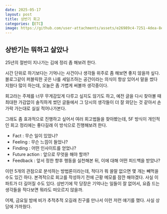 ```yaml
---
date: 2025-05-17
layout: post
title: 상반기 회고
categories: [ETC]
image: https://github.com/user-attachments/assets/e26989c4-7251-4dea-8e7f-a9a14aaf6117
---
```


## 상반기는 뭐하고 살았나

25년의 절반이 지나가는 김에 정리 좀 해보려 한다.

시간 단위로 하기보다는 기억나는 사건이나 생각들 위주로 좀 해보면 좋지 않을까 싶다. 블로그같이 퍼블릭한 곳은 나를 세일즈하는 공간이라는 의식이 항상 있어서 말을 썼다 지웠다 많이 하는데, 오늘은 좀 가볍게 써볼까 생각중이다. 

회고라는 주제를 너무 무게감있게 다루고 싶지도 않기도 하고, 예전 글을 다시 찾아볼 때 최대한 가감없이 솔직하게 썼던 글들에서 그 당시의 생각들이 더 잘 와닫는 것 같아서 손가락 가는대로 실실 적어나가본다.

그래도 좀 효과적으로 진행하고 싶어서 여러 회고법들을 찾아봤는데, 5F 방식이 개인적인 회고 정리에는 좋다길래 이 방식으로 진행해보려 한다. 

- Fact : 무슨 일이 있었나?
- Feeling : 무슨 느낌이 들었나?
- Finding : 어떤 인사이트를 얻었나?
- Future action : 앞으로 무엇을 해야 할까?
- Feedback : 앞서 정한 향후 행동을 실천해본 뒤, 이에 대해 어떤 피드백을 받았나?

이런 5개의 관점으로 분석하는 방법론이라는데, 적다가 뭐 쓸말 없으면 몇 개는 빼먹을 수도 있긴 하다.
본격적으로 회고를 작성하기 전에 근황 메모를 잠깐 해야겠다. 사실 이 파트가 더 길어질 수도 있다. 상반기에 막 당장은 기억나는 일들이 잘 없어서, 요즘 드는 생각들을 적다보면 뭐라도 떠오르지 않을까.

어제, 금요일 밤에 비가 추적추적 오길래 친구를 만나서 이런 저런 얘기를 했다. 사실 상담에 가까웠다. 